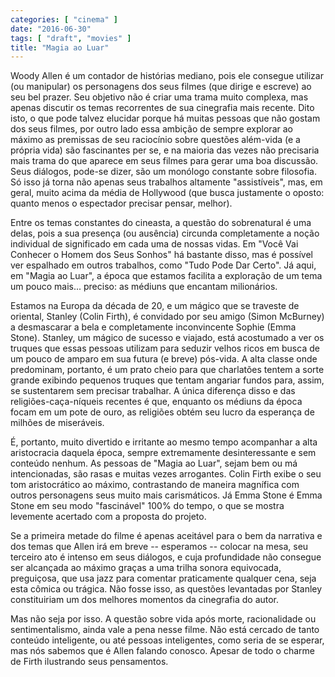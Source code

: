 ```yaml
---
categories: [ "cinema" ]
date: "2016-06-30"
tags: [ "draft", "movies" ]
title: "Magia ao Luar"
---
```

Woody Allen é um contador de histórias mediano, pois ele consegue
utilizar (ou manipular) os personagens dos seus filmes (que dirige e
escreve) ao seu bel prazer. Seu objetivo não é criar uma trama muito
complexa, mas apenas discutir os temas recorrentes de sua cinegrafia
mais recente. Dito isto, o que pode talvez elucidar porque há muitas
pessoas que não gostam dos seus filmes, por outro lado essa ambição
de sempre explorar ao máximo as premissas de seu raciocínio sobre
questões além-vida (e a própria vida) são fascinantes per se, e na
maioria das vezes não precisaria mais trama do que aparece em seus
filmes para gerar uma boa discussão. Seus diálogos, pode-se dizer,
são um monólogo constante sobre filosofia. Só isso já torna não
apenas seus trabalhos altamente "assistíveis", mas, em geral, muito
acima da média de Hollywood (que busca justamente o oposto: quanto
menos o espectador precisar pensar, melhor).

Entre os temas constantes do cineasta, a questão do sobrenatural é
uma delas, pois a sua presença (ou ausência) circunda completamente a
noção individual de significado em cada uma de nossas vidas. Em "Você
Vai Conhecer o Homem dos Seus Sonhos" há bastante disso, mas é possível
ver espalhado em outros trabalhos, como "Tudo Pode Dar Certo". Já aqui,
em "Magia ao Luar", a época que estamos facilita a exploração de um
tema um pouco mais... preciso: as médiuns que encantam milionários.

Estamos na Europa da década de 20, e um mágico que se traveste de
oriental, Stanley (Colin Firth), é convidado por seu amigo (Simon
McBurney) a desmascarar a bela e completamente inconvincente Sophie (Emma
Stone). Stanley, um mágico de sucesso e viajado, está acostumado a ver
os truques que essas pessoas utilizam para seduzir velhos ricos em busca
de um pouco de amparo em sua futura (e breve) pós-vida. A alta classe
onde predominam, portanto, é um prato cheio para que charlatões tentem
a sorte grande exibindo pequenos truques que tentam angariar fundos para,
assim, se sustentarem sem precisar trabalhar. A única diferença disso
e das religiões-caça-níqueis recentes é que, enquanto os médiuns
da época focam em um pote de ouro, as religiões obtém seu lucro da
esperança de milhões de miseráveis.

É, portanto, muito divertido e irritante ao mesmo tempo acompanhar a
alta aristocracia daquela época, sempre extremamente desinteressante
e sem conteúdo nenhum. As pessoas de "Magia ao Luar", sejam bem ou má
intencionadas, são rasas e muitas vezes arrogantes. Colin Firth exibe
o seu tom aristocrático ao máximo, contrastando de maneira magnífica
com outros personagens seus muito mais carismáticos. Já Emma Stone
é Emma Stone em seu modo "fascinável" 100% do tempo, o que se mostra
levemente acertado com a proposta do projeto.

Se a primeira metade do filme é apenas aceitável para o bem da narrativa
e dos temas que Allen irá em breve -- esperamos -- colocar na mesa,
seu terceiro ato é intenso em seus diálogos, e cuja profundidade não
consegue ser alcançada ao máximo graças a uma trilha sonora equivocada,
preguiçosa, que usa jazz para comentar praticamente qualquer cena, seja
esta cômica ou trágica. Não fosse isso, as questões levantadas por
Stanley constituiriam um dos melhores momentos da cinegrafia do autor.

Mas não seja por isso. A questão sobre vida após morte, racionalidade
ou sentimentalismo, ainda vale a pena nesse filme. Não está cercado
de tanto conteúdo inteligente, ou até pessoas inteligentes, como seria
de se esperar, mas nós sabemos que é Allen falando conosco. Apesar de
todo o charme de Firth ilustrando seus pensamentos.

